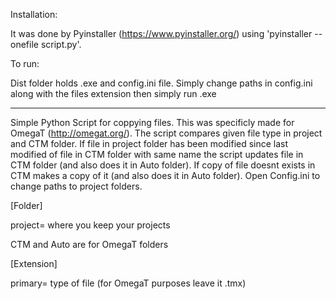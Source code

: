 Installation:

It was done by Pyinstaller (https://www.pyinstaller.org/) using 'pyinstaller --onefile script.py'.

To run:

Dist folder holds .exe and config.ini file. 
Simply change paths in config.ini along with the files extension then simply run .exe

-----------------------------------------------------



Simple Python Script for coppying files. This was specificly made for OmegaT (http://omegat.org/).
The script compares given file type in project and CTM folder. If file in project folder has been modified since last modified of file in CTM folder with same name the script updates file in CTM folder (and also does it in Auto folder). If copy of file doesnt exists in CTM makes a copy of it (and also does it in Auto folder).
Open Config.ini to change paths to project folders.

[Folder]

project= where you keep your projects

CTM and Auto are for OmegaT folders

[Extension]

primary= type of file (for OmegaT purposes leave it .tmx)

